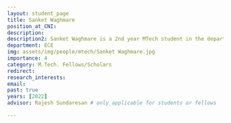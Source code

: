 ```yaml
---
layout: student_page
title: Sanket Waghmare
position_at_CNI: 
description: 
description2: Sanket Waghmare is a 2nd year MTech student in the department of Electrical Communication Engineering at the Indian Institute of Science. He received his BTech in Electronics Engineering from Vishwakarma Institute of Technology, Pune. His Project Research is broadly based on Pandemic Modelling, including simulations and hypothesis testing for devising feasible yet effective strategies for pandemic control. His other research interest lies in Machine Learning and Applications.
department: ECE
img: assets/img/people/mtech/Sanket Waghmare.jpg
importance: 4
category: M.Tech. Fellows/Scholars
redirect: 
research_interests: 
email: 
past: true
years: [2022]
advisor: Rajesh Sundaresan # only applicable for students or fellows

---
```

